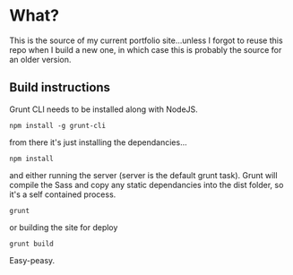 # What?

This is the source of my current portfolio site...unless I forgot to reuse this repo when I build a new one, in which case this is probably the source for an older version.

## Build instructions
Grunt CLI needs to be installed along with NodeJS.

`npm install -g grunt-cli`

from there it's just installing the dependancies... 

`npm install`

and either running the server (server is the default grunt task). Grunt will compile the Sass and copy any static dependancies into the dist folder, so it's a self contained process. 

`grunt`

or building the site for deploy

`grunt build`

Easy-peasy.

